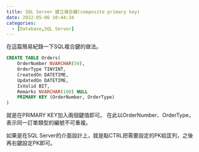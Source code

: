 ```yaml
---
title: SQL Server 建立複合鍵(composite primary key)
date: 2022-05-06 10:44:34
categories:
  - [Database,SQL Server]
---
```

在這篇簡易紀錄一下SQL複合鍵的做法。
```sql
CREATE TABLE Orders(
	OrderNumber NVARCHAR(50),
	OrderType TINYINT,
	CreatedOn DATETIME,
	UpdatedOn DATETIME,
	IsValid BIT,
	Remarks NVARCHAR(100) NULL
	PRIMARY KEY (OrderNumber, OrderType)
)
```
就是在PRIMARY KEY加入兩個鍵值即可。
在此以OrderNumber、OrderType，表示同一訂單類型的編號不可重複。

如果是在SQL Server的介面設計上，就是點CTRL把需要設定的PK給匡列，之後再右鍵設定PK即可。
